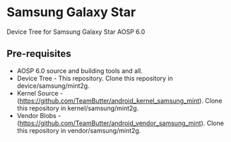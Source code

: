 # Samsung Galaxy Star
Device Tree for Samsung Galaxy Star AOSP 6.0

## Pre-requisites
* AOSP 6.0 source and building tools and all.
* Device Tree - This repository. Clone this repository in device/samsung/mint2g.
* Kernel Source - (https://github.com/TeamButter/android_kernel_samsung_mint). Clone this repository in kernel/samsung/mint2g.
* Vendor Blobs - (https://github.com/TeamButter/android_vendor_samsung_mint). Clone this repository in vendor/samsung/mint2g.

